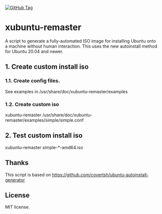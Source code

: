[![GitHub Tag](https://github.com/ivan-danov/xubuntu-remaster/actions/workflows/build_deb.yml/badge.svg)](https://github.com/ivan-danov/xubuntu-remaster/releases)

# xubuntu-remaster

A script to generate a fully-automated ISO image for installing Ubuntu onto a machine without human interaction.
This uses the new autoinstall method for Ubuntu 20.04 and newer.

## 1. Create custom install iso

### 1.1. Create config files.
See examples in /usr/share/doc/xubuntu-remaster/examples

### 1.2. Create custom iso
xubuntu-remaster /usr/share/doc/xubuntu-remaster/examples/simple/simple.conf

## 2. Test custom install iso
xubuntu-remaster simple-*-amd64.iso


## Thanks
This script is based on https://github.com/covertsh/ubuntu-autoinstall-generator

## License
MIT license.
